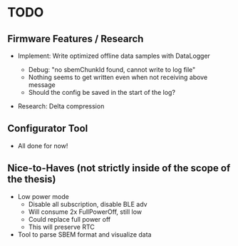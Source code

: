 # TODO

## Firmware Features / Research

- Implement: Write optimized offline data samples with DataLogger
  - Debug: "no sbemChunkId found, cannot write to log file"
  - Nothing seems to get written even when not receiving above message
  - Should the config be saved in the start of the log?
  
- Research: Delta compression
  
## Configurator Tool

- All done for now!
  
## Nice-to-Haves (not strictly inside of the scope of the thesis)

- Low power mode
  - Disable all subscription, disable BLE adv
  - Will consume 2x FullPowerOff, still low
  - Could replace full power off
  - This will preserve RTC
- Tool to parse SBEM format and visualize data
